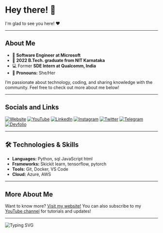 # Hey there! 👋

I'm glad to see you here! ❤️

---

## About Me

- 🏢 **Software Engineer at Microsoft**
- 🏫 **2022 B.Tech. graduate from NIT Karnataka**
- 💻 Former **SDE Intern at Qualcomm, India**
- 👯 **Pronouns:** She/Her

I’m passionate about technology, coding, and sharing knowledge with the community. Feel free to check out more about me below!

---

## Socials and Links

[![Website](https://img.shields.io/badge/Website-shumbularifa.com-blue?style=flat-square&logo=google-chrome)](https://shumbularifa.com)
[![YouTube](https://img.shields.io/badge/YouTube-Shumbul-red?style=flat-square&logo=youtube)](https://youtube.com/shumbul)
[![LinkedIn](https://img.shields.io/badge/LinkedIn-Shumbul-blue?style=flat-square&logo=linkedin)](https://linkedin.com/in/shumbul)
[![Instagram](https://img.shields.io/badge/Instagram-shumbul--blog-pink?style=flat-square&logo=instagram)](https://instagram.com/shumbul_blog)
[![Twitter](https://img.shields.io/badge/Twitter-shumbul-blue?style=flat-square&logo=twitter)](https://twitter.com/shumbul)
[![Telegram](https://img.shields.io/badge/Telegram-shumbul-blue?style=flat-square&logo=telegram)](https://telegram.me/shumbul)
[![Devfolio](https://img.shields.io/badge/Devfolio-shumbul-blueviolet?style=flat-square&logo=dev.to)](https://devfolio.co/shumbul)

---

## 🛠️ Technologies & Skills

- **Languages:** Python, sql JavaScript html
- **Frameworks:** Skickit learn, tensorflow, pytorch 
- **Tools:** Git, Docker, VS Code
- **Cloud:** Azure, AWS

---

## More About Me

Want to know more? [Visit my website!](https://shumbularifa.com) You can also subscribe to my [YouTube channel](https://youtube.com/shumbul) for tutorials and updates!

---

![Typing SVG](https://readme-typing-svg.demolab.com?font=Fira+Code&size=24&pause=1000&color=2A3BFF&width=435&lines=Thanks+for+visiting+my+profile!)
